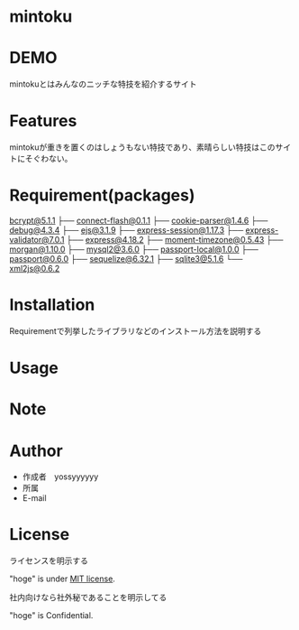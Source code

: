 # mintoku
 
# DEMO
 
mintokuとはみんなのニッチな特技を紹介するサイト
 
# Features
 
mintokuが重きを置くのはしょうもない特技であり、素晴らしい特技はこのサイトにそぐわない。
 
# Requirement(packages)

 bcrypt@5.1.1
├── connect-flash@0.1.1
├── cookie-parser@1.4.6
├── debug@4.3.4
├── ejs@3.1.9
├── express-session@1.17.3
├── express-validator@7.0.1
├── express@4.18.2
├── moment-timezone@0.5.43
├── morgan@1.10.0
├── mysql2@3.6.0
├── passport-local@1.0.0
├── passport@0.6.0
├── sequelize@6.32.1
├── sqlite3@5.1.6
└── xml2js@0.6.2

# Installation
 
Requirementで列挙したライブラリなどのインストール方法を説明する
 
# Usage
 

# Note
 

# Author
 
* 作成者　yossyyyyyy
* 所属　
* E-mail
 
# License
ライセンスを明示する
 
"hoge" is under [MIT license](https://en.wikipedia.org/wiki/MIT_License).
 
社内向けなら社外秘であることを明示してる
 
"hoge" is Confidential.
